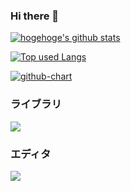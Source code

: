 ### Hi there 👋

[![hogehoge's github stats](https://github-readme-stats.vercel.app/api?username=kotonn&hide=contribs&count_private=true&show_icons=true&theme=tokyonight)](https://github.com/kotonn/)

[![Top used Langs](https://github-readme-stats.vercel.app/api/top-langs/?username=kotonn&layout=compact&theme=tokyonight)](https://github.com/kotonn/)

[![github-chart](https://github-chart.vercel.app/api?user=kotonn)](https://github.com/kotonn/github-chart)

<h3>ライブラリ</h3>
<img src="https://img.shields.io/badge/-React-61DAFB.svg?logo=react&style=plastic">

<h3>エディタ</h3>
<img src="https://img.shields.io/badge/-Visualstudiocode-007ACC.svg?logo=visualstudiocode&style=plastic">
